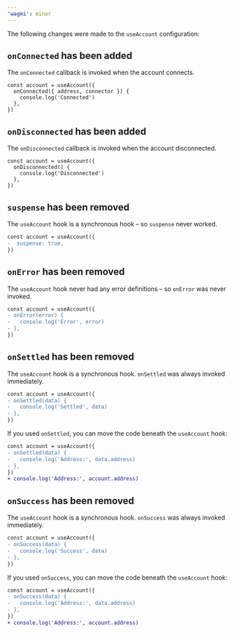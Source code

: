 ```yaml
---
'wagmi': minor
---
```


The following changes were made to the `useAccount` configuration:

## `onConnected` has been added

The `onConnected` callback is invoked when the account connects.

```tsx
const account = useAccount({
  onConnected({ address, connector }) {
    console.log('Connected')
  },
})
```

## `onDisconnected` has been added

The `onDisconnected` callback is invoked when the account disconnected.

```tsx
const account = useAccount({
  onDisconnected() {
    console.log('Disconnected')
  },
})
```

## `suspense` has been removed

The `useAccount` hook is a synchronous hook – so `suspense` never worked.

```diff
const account = useAccount({
-  suspense: true,
})
```

## `onError` has been removed

The `useAccount` hook never had any error definitions – so `onError` was never invoked.

```diff
const account = useAccount({
- onError(error) {
-   console.log('Error', error)
- },
})
```

## `onSettled` has been removed

The `useAccount` hook is a synchronous hook. `onSettled` was always invoked immediately.

```diff
const account = useAccount({
- onSettled(data) {
-   console.log('Settled', data)
- },
})
```

If you used `onSettled`, you can move the code beneath the `useAccount` hook:

```diff
const account = useAccount({
- onSettled(data) {
-   console.log('Address:', data.address)
- },
})
+ console.log('Address:', account.address)
```

## `onSuccess` has been removed

The `useAccount` hook is a synchronous hook. `onSuccess` was always invoked immediately.

```diff
const account = useAccount({
- onSuccess(data) {
-   console.log('Success', data)
- },
})
```

If you used `onSuccess`, you can move the code beneath the `useAccount` hook:

```diff
const account = useAccount({
- onSuccess(data) {
-   console.log('Address:', data.address)
- },
})
+ console.log('Address:', account.address)
```
